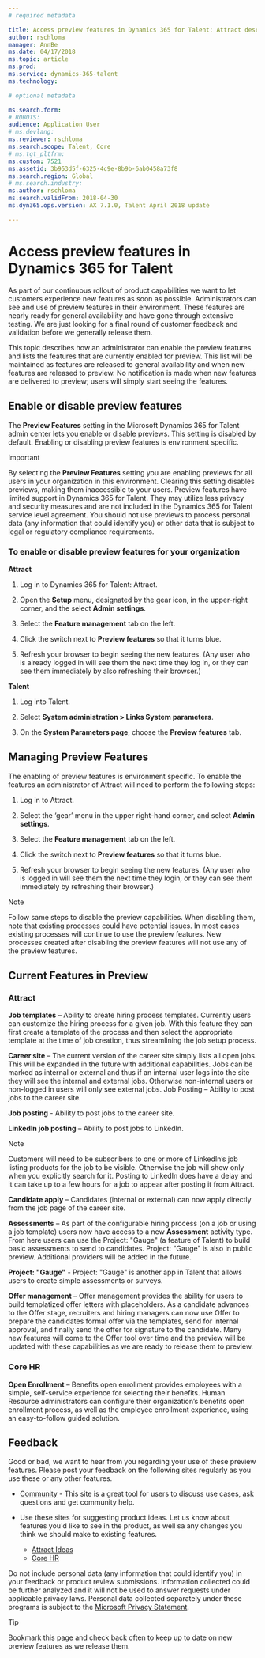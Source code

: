 ```yaml
---
# required metadata

title: Access preview features in Dynamics 365 for Talent: Attract description: This topic describes how an administrator can enable the preview features and lists the features that are currently enabled for preview. 
author: rschloma
manager: AnnBe
ms.date: 04/17/2018
ms.topic: article
ms.prod: 
ms.service: dynamics-365-talent
ms.technology: 

# optional metadata

ms.search.form: 
# ROBOTS: 
audience: Application User
# ms.devlang: 
ms.reviewer: rschloma
ms.search.scope: Talent, Core
# ms.tgt_pltfrm: 
ms.custom: 7521
ms.assetid: 3b953d5f-6325-4c9e-8b9b-6ab0458a73f8
ms.search.region: Global
# ms.search.industry: 
ms.author: rschloma
ms.search.validFrom: 2018-04-30
ms.dyn365.ops.version: AX 7.1.0, Talent April 2018 update

---
```


# Access preview features in Dynamics 365 for Talent 
 
As part of our continuous rollout of product capabilities we want to let customers experience new features as soon as possible.  Administrators can see and use of preview features in their environment. These features are nearly ready for general availability and have gone through extensive testing. We are just looking for a final round of customer feedback and validation before we generally release them. 

This topic describes how an administrator can enable the preview features and lists the features that are currently enabled for preview. This list will be maintained as features are released to general availability and when new features are released to preview. No notification is made when new features are delivered to preview; users will simply start seeing the features. 

## Enable or disable preview features

The **Preview Features** setting in the Microsoft Dynamics 365 for Talent admin center lets you enable or disable previews. This setting is disabled by default. Enabling or disabling preview features is environment specific.   

> [!Important]
> By selecting the **Preview Features** setting you are enabling previews for all users in your organization in this environment.  Clearing this setting disables previews, making them inaccessible to your users. Preview features have limited support in Dynamics 365 for Talent. They may utilize less privacy and security measures and are not included in the Dynamics 365 for Talent service level agreement. You should not use previews to process personal data (any information that could identify you) or other data that is subject to legal or regulatory compliance requirements. 

### To enable or disable preview features for your organization

 **Attract**
 
 1. Log in to Dynamics 365 for Talent: Attract.
 
 2. Open the **Setup** menu, designated by the gear icon, in the upper-right corner, and the select **Admin settings**. 
 
 3. Select the **Feature management** tab on the left. 
 
 4. Click the switch next to **Preview features** so that it turns blue. 
 
 5. Refresh your browser to begin seeing the new features. (Any user who is already logged in will see them the next time they log in, or they can see them immediately by also refreshing their browser.)
 
**Talent** 
 
 1. Log into Talent.
 
 2. Select **System administration > Links System parameters**.
 
 3. On the **System Parameters page**, choose the **Preview features** tab. 
 

## Managing Preview Features 

The enabling of preview features is environment specific. To enable the features an administrator of Attract will need to perform the following steps: 

1. Log in to Attract. 

2. Select the ‘gear’ menu in the upper right-hand corner, and select **Admin settings**. 

3. Select the **Feature management** tab on the left. 

4. Click the switch next to **Preview features** so that it turns blue. 

5. Refresh your browser to begin seeing the new features. (Any user who is logged in will see them the next time they login, or they can see them immediately by refreshing their browser.) 

> [!NOTE] 
> Follow same steps to disable the preview capabilities. When disabling them, note that existing processes could have potential issues. In most cases existing processes will continue to use the preview features. New processes created after disabling the preview features will not use any of the preview features. 
 


## Current Features in Preview 

### Attract

**Job templates** – Ability to create hiring process templates. Currently users can customize the hiring process for a given job.  With this feature they can first create a template of the process and then select the appropriate template at the time of job creation, thus streamlining the job setup process. 

 **Career site** – The current version of the career site simply lists all open jobs. This will be expanded in the future with additional capabilities. Jobs can be marked as internal or external and thus if an internal user logs into the site they will see the internal and external jobs.  Otherwise non-internal users or non-logged in users will only see external jobs. 
Job Posting – Ability to post jobs to the career site. 

 **Job posting** - Ability to post jobs to the career site. 

 **LinkedIn job posting** – Ability to post jobs to LinkedIn. 

> [!Note]
> Customers will need to be subscribers to one or more of LinkedIn’s job listing products for the job to be visible. Otherwise the job will show only when you explicitly search for it. Posting to LinkedIn does have a delay and it can take up to a few hours for a job to appear after posting it from Attract. 

 **Candidate apply** – Candidates (internal or external) can now apply directly from the job page of the career site. 

 **Assessments** – As part of the configurable hiring process (on a job or using a job template) users now have access to a new **Assessment** activity type.  From here users can use the Project: "Gauge" (a feature of Talent) to build basic assessments to send to candidates. Project: "Gauge" is also in public preview. Additional providers will be added in the future. 
 
 **Project: "Gauge"** - Project: "Gauge" is another app in Talent that allows users to create simple assessments or surveys. 

 **Offer management** – Offer management provides the ability for users to build templatized offer letters with placeholders.  As a candidate advances to the Offer stage, recruiters and hiring managers can now use Offer to prepare the candidates formal offer via the templates, send for internal approval, and finally send the offer for signature to the candidate. Many new features will come to the Offer tool over time and the preview will be updated with these capabilities as we are ready to release them to preview. 
 
### Core HR

 **Open Enrollment** – Benefits open enrollment provides employees with a simple, self-service experience for selecting their benefits. Human Resource administrators can configure their organization’s benefits open enrollment process, as well as the employee enrollment experience, using an easy-to-follow guided solution.

## Feedback

Good or bad, we want to hear from you regarding your use of these preview features. Please post your feedback on the following sites regularly as you use these or any other features. 

 - [Community](https://community.dynamics.com/enterprise/f/759?pi53869=0&category=Talent) - This site is a great tool for users to discuss use cases, ask questions and get community help. 
  - Use these sites for suggesting product ideas. Let us know about features you'd like to see in the product, as well sa any changes you think we should make to existing features. 
  
      - [Attract Ideas](https://powerusers.microsoft.com/t5/Ideas-for-Attract/idb-p/Attract)
      - [Core HR](https://powerusers.microsoft.com/t5/Ideas-for-Human-Resources/idb-p/HumanResources)

Do not include personal data (any information that could identify you) in your feedback or product review submissions. Information collected could be further analyzed and it will not be used to answer requests under applicable privacy laws.  Personal data collected separately under these programs is subject to the [Microsoft Privacy Statement](https://privacy.microsoft.com/en-us/privacystatement).

> [!Tip]
> Bookmark this page and check back often to keep up to date on new preview features as we release them. 
